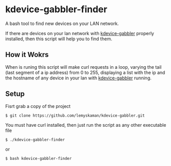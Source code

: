 # kdevice-gabbler-finder
A bash tool to find new devices on your LAN network.

If there are devices on your lan network with [kdevice-gabbler](https://github.com/lemyskaman/kdevice-gabbler) properly installed, then this script will help you to find them.

## How it Wokrs
When is runing this script will make curl requests in a loop, varying the tail (last segment of a ip address) from 0 to 255, displaying a list with the ip and the hostname of any device in your lan with [kdevice-gabbler](https://github.com/lemyskaman/kdevice-gabbler) running.

## Setup
Fisrt grab a copy of the project 

    $ git clone https://github.com/lemyskaman/kdevice-gabbler.git

You must have curl installed, then just run the script as any other executable file

    $ ./kdevice-gabbler-finder

or 
    
    $ bash kdevice-gabbler-finder

